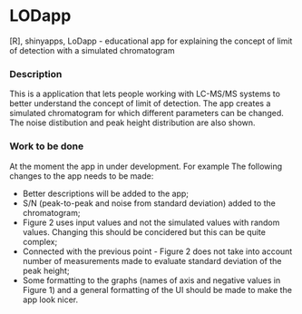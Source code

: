 # LODapp
[R], shinyapps, LoDapp - educational app for explaining the concept of limit of detection with a simulated chromatogram

### Description
This is a application that lets people working with LC-MS/MS systems to better understand the concept of limit of detection. The app creates a simulated chromatogram for which different parameters can be changed. The noise distibution and peak height distribution are also shown.

### Work to be done
At the moment the app in under development. For example The following changes to the app needs to be made:
* Better descriptions will be added to the app;
* S/N (peak-to-peak and noise from standard deviation) added to the chromatogram;
* Figure 2 uses input values and not the simulated values with random values. Changing this should be concidered but this can be quite complex;
* Connected with the previous point - Figure 2 does not take into account number of measurements made to evaluate standard deviation of the peak height;
* Some formatting to the graphs (names of axis and negative values in Figure 1) and a general formatting of the UI should be made to make the app look nicer.
